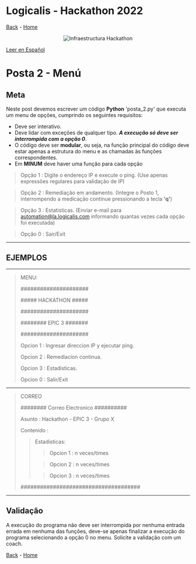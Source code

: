 # Logicalis - Hackathon 2022

[Back](P1_P.md) - [Home](../README_P.md)

<p align="center">
  <img src="infraTW.png" alt="Infraestructura Hackathon"/>
</p>

[Leer en Español](P2.md)

# Posta 2 - Menú
## Meta
Neste post devemos escrever um código **Python** 'posta_2.py' que executa um menu de opções, cumprindo os seguintes requisitos:

* Deve ser interativo.
* Deve lidar com exceções de qualquer tipo. ***A execução só deve ser interrompida com a opção 0***.
* O código deve ser **modular**, ou seja, na função principal do código deve estar apenas a estrutura do menu e as chamadas às funções correspondentes.
* Em **MINUM** deve haver uma função para cada opção

>Opção 1 : Digite o endereço IP e execute o ping. (Use apenas expressões regulares para validação de IP)

>Opção 2 : Remediação em andamento. (Integre o Posto 1, interrompendo a medicação continue pressionando a tecla **'q'**)

>Opção 3 : Estatisticas. (Enviar e-mail para automation@la.logicalis.com informando quantas vezes cada opção foi executada)

>Opção 0 : Sair/Exit

***
## EJEMPLOS
***
> MENU:
>
> \#####################
> 
> \##### HACKATHON #####
> 
> \#####################
> 
> \######## EPIC 3 #######
> 
> \#####################
>
> Opcion 1 : Ingresar direccion IP y ejecutar ping.
> 
> Opcion 2 : Remediacion continua. 
> 
> Opcion 3 : Estadisticas.
> 
> Opcion 0 : Salir/Exit
***
> CORREO
>
>  \######## Correo Electronico ##########
>
> Asunto : Hackathon - EPIC 3 - Grupo X
> 
> Contenido :
> 
>>Estadisticas:
>>
>>>Opcion 1 : n veces/times
>>
>>>Opcion 2 : n veces/times
>>
>>>Opcion 3 : n veces/times
> 
> \#####################################
***

## Validação
A execução do programa não deve ser interrompida por nenhuma entrada errada em nenhuma das funções, deve-se apenas finalizar a execução do programa selecionando a opção 0 no menu. Solicite a validação com um coach.

[Back](P1_P.md) - [Home](../README_P.md)
